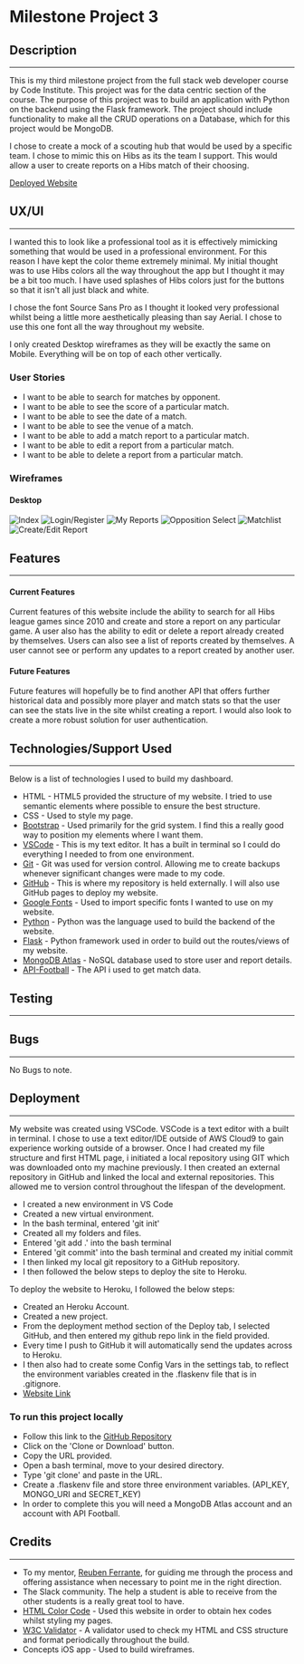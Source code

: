 # Milestone Project 3
## Description
---
This is my third milestone project from the full stack web developer course by Code Institute.
This project was for the data centric section of the course. The purpose of this project was to build an application 
with Python on the backend using the Flask framework. The project should include functionality to make all the CRUD
 operations on a Database, which for this project would be MongoDB.
 
I chose to create a mock of a scouting hub that would be used by a specific team. I chose to mimic this on Hibs as
its the team I support. This would allow a user to create reports on a Hibs match of their choosing.

[Deployed Website](http://jb-milestone-project-3.herokuapp.com/)

## UX/UI
---
I wanted this to look like a professional tool as it is effectively mimicking something that would be used in a 
professional environment. For this reason I have kept the color theme extremely minimal. My initial thought was to use 
Hibs colors all the way throughout the app but I thought it may be a bit too much. I have used splashes of Hibs colors 
just for the buttons so that it isn't all just black and white.

I chose the font Source Sans Pro as I thought it looked very professional whilst being a little more aesthetically 
pleasing than say Aerial. I chose to use this one font all the way throughout my website.

I only created Desktop wireframes as they will be exactly the same on Mobile. Everything will be on top of each other 
vertically.

### User Stories
* I want to be able to search for matches by opponent.
* I want to be able to see the score of a particular match.
* I want to be able to see the date of a match.
* I want to be able to see the venue of a match.
* I want to be able to add a match report to a particular match.
* I want to be able to edit a report from a particular match.
* I want to be able to delete a report from a particular match.

### Wireframes
#### Desktop
![Index](static/img/wireframes/index.JPG)
![Login/Register](static/img/wireframes/login.register.JPG)
![My Reports](static/img/wireframes/myreports.JPG)
![Opposition Select](static/img/wireframes/opposelect.JPG)
![Matchlist](static/img/wireframes/matchlist.JPG)
![Create/Edit Report](static/img/wireframes/createeditreport.JPG)


## Features
---
#### Current Features

Current features of this website include the ability to search for all Hibs league games since 2010 and create and store 
a report on any particular game. A user also has the ability to edit or delete a report already created by themselves. 
Users can also see a list of reports created by themselves. A user cannot see or perform any updates to a report created 
by another user.

#### Future Features

Future features will hopefully be to find another API that offers further historical data and possibly more player and 
match stats so that the user can see the stats live in the site whilst creating a report.
I would also look to create a more robust solution for user authentication.


## Technologies/Support Used
---
Below is a list of technologies I used to build my dashboard.
* HTML - HTML5 provided the structure of my website. I tried to use semantic elements where possible to ensure the best structure.
* CSS - Used to style my page.
* [Bootstrap](https://getbootstrap.com/) - Used primarily for the grid system. I find this a really good way to position my elements where I want them.
* [VSCode](https://code.visualstudio.com) - This is my text editor. It has a built in terminal so I could do everything I needed to from one environment.
* [Git](https://git-scm.com) - Git was used for version control. Allowing me to create backups whenever significant changes were made to my code.
* [GitHub](https://github.com/) - This is where my repository is held externally. I will also use GitHub pages to deploy my website.
* [Google Fonts](https://fonts.google.com/) - Used to import specific fonts I wanted to use on my website.
* [Python](https://www.python.org/) - Python was the language used to build the backend of the website.
* [Flask](http://flask.palletsprojects.com/en/1.1.x/) - Python framework used in order to build out the routes/views of my website.
* [MongoDB Atlas](https://cloud.mongodb.com/) - NoSQL database used to store user and report details.
* [API-Football](https://rapidapi.com/api-sports/api/api-football/) - The API i used to get match data.


## Testing
---



## Bugs
---
No Bugs to note.

## Deployment
---
My website was created using VSCode. VSCode is a text editor with a built in terminal. I chose to use a text editor/IDE 
outside of AWS Cloud9 to gain experience working outside of a browser. Once I had created my file structure and first 
HTML page, i initiated a local repository using GIT which was downloaded onto my machine previously. I then created an 
external repository in GitHub and linked the local and external repositories. This allowed me to version control 
throughout the lifespan of the development.

* I created a new environment in VS Code
* Created a new virtual environment.
* In the bash terminal, entered 'git init'
* Created all my folders and files.
* Entered 'git add .' into the bash terminal
* Entered 'git commit' into the bash terminal and created my initial commit
* I then linked my local git repository to a GitHub repository.
* I then followed the below steps to deploy the site to Heroku.

To deploy the website to Heroku, I followed the below steps:
* Created an Heroku Account.
* Created a new project.
* From the deployment method section of the Deploy tab, I selected GitHub, and then entered my github repo link in the 
field provided.
* Every time I push to GitHub it will automatically send the updates across to Heroku.
* I then also had to create some Config Vars in the settings tab, to reflect the environment variables created 
in the .flaskenv file that is in .gitignore.
* [Website Link](http://jb-milestone-project-3.herokuapp.com/)

### To run this project locally

* Follow this link to the [GitHub Repository](https://github.com/jboyd8/milestone-project-3)
* Click on the 'Clone or Download' button.
* Copy the URL provided.
* Open a bash terminal, move to your desired directory.
* Type 'git clone' and paste in the URL.
* Create a .flaskenv file and store three environment variables. (API_KEY, MONGO_URI and SECRET_KEY)
* In order to complete this you will need a MongoDB Atlas account and an account with API Football.


## Credits
---
* To my mentor, [Reuben Ferrante](https://github.com/arex18), for guiding me through the process and offering assistance when necessary to point me in the right direction.
* The Slack community. The help a student is able to receive from the other students is a really great tool to have.
* [HTML Color Code](https://htmlcolorcodes.com/) - Used this website in order to obtain hex codes whilst styling my pages.
* [W3C Validator](https://validator.w3.org/#validate_by_input) - A validator used to check my HTML and CSS structure and format periodically throughout the build.
* Concepts iOS app - Used to build wireframes.

